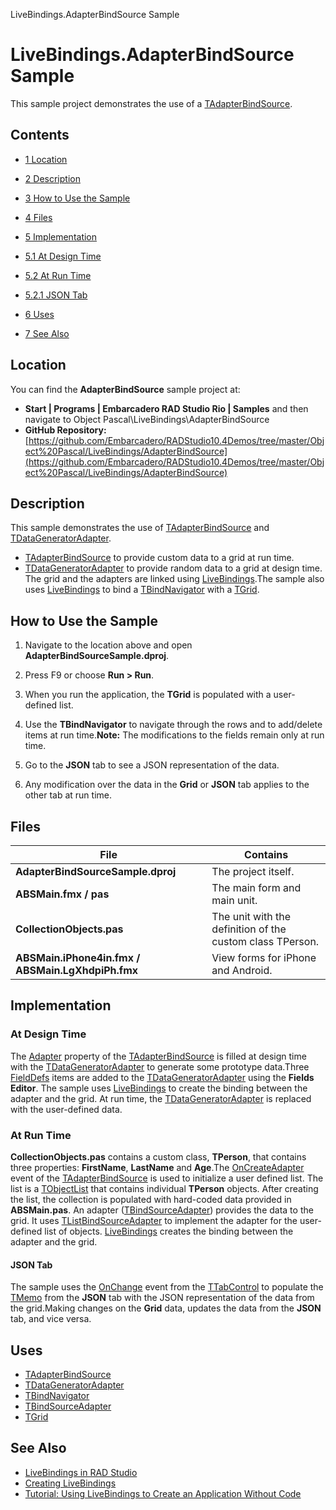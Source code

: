 LiveBindings.AdapterBindSource Sample[]()
# LiveBindings.AdapterBindSource Sample 


This sample project demonstrates the use of a [TAdapterBindSource](http://docwiki.embarcadero.com/Libraries/en/Data.Bind.ObjectScope.TAdapterBindSource).
## Contents



* [1 Location](#Location)
* [2 Description](#Description)
* [3 How to Use the Sample](#How_to_Use_the_Sample)
* [4 Files](#Files)
* [5 Implementation](#Implementation)

* [5.1 At Design Time](#At_Design_Time)
* [5.2 At Run Time](#At_Run_Time)

* [5.2.1 JSON Tab](#JSON_Tab)

* [6 Uses](#Uses)
* [7 See Also](#See_Also)


## Location 

You can find the **AdapterBindSource** sample project at:
* **Start | Programs | Embarcadero RAD Studio Rio | Samples** and then navigate to Object Pascal\LiveBindings\AdapterBindSource
* **GitHub Repository:**[https://github.com/Embarcadero/RADStudio10.4Demos/tree/master/Object%20Pascal/LiveBindings/AdapterBindSource](https://github.com/Embarcadero/RADStudio10.4Demos/tree/master/Object%20Pascal/LiveBindings/AdapterBindSource)

## Description 

This sample demonstrates the use of [TAdapterBindSource](http://docwiki.embarcadero.com/Libraries/en/Data.Bind.ObjectScope.TAdapterBindSource) and [TDataGeneratorAdapter](http://docwiki.embarcadero.com/Libraries/en/Data.Bind.ObjectScope.TDataGeneratorAdapter).
* [TAdapterBindSource](http://docwiki.embarcadero.com/Libraries/en/Data.Bind.ObjectScope.TAdapterBindSource) to provide custom data to a grid at run time.
* [TDataGeneratorAdapter](http://docwiki.embarcadero.com/Libraries/en/Data.Bind.ObjectScope.TDataGeneratorAdapter) to provide random data to a grid at design time.
The grid and the adapters are linked using [LiveBindings](http://docwiki.embarcadero.com/RADStudio/en/Creating_LiveBindings).The sample also uses [LiveBindings](http://docwiki.embarcadero.com/RADStudio/en/LiveBindings_in_RAD_Studio) to bind a [TBindNavigator](http://docwiki.embarcadero.com/Libraries/en/Fmx.Bind.Navigator.TBindNavigator) with a [TGrid](http://docwiki.embarcadero.com/Libraries/en/FMX.Grid.TGrid). 

## How to Use the Sample 


1.  Navigate to the location above and open **AdapterBindSourceSample.dproj**.
2.  Press F9 or choose **Run > Run**.
3.  When you run the application, the **TGrid** is populated with a user-defined list.

1.  Use the **TBindNavigator** to navigate through the rows and to add/delete items at run time.**Note:** The modifications to the fields remain only at run time.

4.  Go to the **JSON** tab to see a JSON representation of the data.
5.  Any modification over the data in the **Grid** or **JSON** tab applies to the other tab at run time.

## Files 



|**File**                                         |**Contains**                                             |
|-------------------------------------------------|---------------------------------------------------------|
|**AdapterBindSourceSample.dproj**                |The project itself.                                      |
|**ABSMain.fmx / pas**                            |The main form and main unit.                             |
|**CollectionObjects.pas**                        |The unit with the definition of the custom class TPerson.|
|**ABSMain.iPhone4in.fmx / ABSMain.LgXhdpiPh.fmx**|View forms for iPhone and Android.                       |


## Implementation 


### At Design Time 

The [Adapter](http://docwiki.embarcadero.com/Libraries/en/Data.Bind.ObjectScope.TCustomAdapterBindSource.Adapter) property of the [TAdapterBindSource](http://docwiki.embarcadero.com/Libraries/en/Data.Bind.ObjectScope.TAdapterBindSource) is filled at design time with the [TDataGeneratorAdapter](http://docwiki.embarcadero.com/Libraries/en/Data.Bind.ObjectScope.TDataGeneratorAdapter) to generate some prototype data.Three [FieldDefs](http://docwiki.embarcadero.com/Libraries/en/Data.Bind.ObjectScope.TCustomDataGeneratorAdapter.FieldDefs) items are added to the [TDataGeneratorAdapter](http://docwiki.embarcadero.com/Libraries/en/Data.Bind.ObjectScope.TDataGeneratorAdapter) using the **Fields Editor**.
The sample uses [LiveBindings](http://docwiki.embarcadero.com/RADStudio/en/Creating_LiveBindings) to create the binding between the adapter and the grid.
At run time, the [TDataGeneratorAdapter](http://docwiki.embarcadero.com/Libraries/en/Data.Bind.ObjectScope.TDataGeneratorAdapter) is replaced with the user-defined data.

### At Run Time 

**CollectionObjects.pas** contains a custom class, **TPerson**, that contains three properties: **FirstName**, **LastName** and **Age**.The [OnCreateAdapter](http://docwiki.embarcadero.com/Libraries/en/Data.Bind.ObjectScope.TBaseObjectBindSource.OnCreateAdapter) event of the [TAdapterBindSource](http://docwiki.embarcadero.com/Libraries/en/Data.Bind.ObjectScope.TAdapterBindSource) is used to initialize a user defined list. The list is a [TObjectList](http://docwiki.embarcadero.com/Libraries/en/System.Contnrs.TObjectList) that contains individual **TPerson** objects.
After creating the list, the collection is populated with hard-coded data provided in **ABSMain.pas**.
An adapter ([TBindSourceAdapter](http://docwiki.embarcadero.com/Libraries/en/Data.Bind.ObjectScope.TBindSourceAdapter)) provides the data to the grid. It uses [TListBindSourceAdapter](http://docwiki.embarcadero.com/Libraries/en/Data.Bind.ObjectScope.TListBindSourceAdapter) to implement the adapter for the user-defined list of objects. 
[LiveBindings](http://docwiki.embarcadero.com/RADStudio/en/Creating_LiveBindings) creates the binding between the adapter and the grid.

#### JSON Tab 

The sample uses the [OnChange](http://docwiki.embarcadero.com/Libraries/en/FMX.TabControl.TTabControl.OnChange) event from the [TTabControl](http://docwiki.embarcadero.com/Libraries/en/FMX.TabControl.TTabControl) to populate the [TMemo](http://docwiki.embarcadero.com/Libraries/en/FMX.Memo.TMemo) from the **JSON** tab with the JSON representation of the data from the grid.Making changes on the **Grid** data, updates the data from the **JSON** tab, and vice versa.

## Uses 


* [TAdapterBindSource](http://docwiki.embarcadero.com/Libraries/en/Data.Bind.ObjectScope.TAdapterBindSource)
* [TDataGeneratorAdapter](http://docwiki.embarcadero.com/Libraries/en/Data.Bind.ObjectScope.TDataGeneratorAdapter)
* [TBindNavigator](http://docwiki.embarcadero.com/Libraries/en/Fmx.Bind.Navigator.TBindNavigator)
* [TBindSourceAdapter](http://docwiki.embarcadero.com/Libraries/en/Data.Bind.ObjectScope.TBindSourceAdapter)
* [TGrid](http://docwiki.embarcadero.com/Libraries/en/FMX.Grid.TGrid)

## See Also 


* [LiveBindings in RAD Studio](http://docwiki.embarcadero.com/RADStudio/en/LiveBindings_in_RAD_Studio)
* [Creating LiveBindings](http://docwiki.embarcadero.com/RADStudio/en/Creating_LiveBindings)
* [Tutorial: Using LiveBindings to Create an Application Without Code](http://docwiki.embarcadero.com/RADStudio/en/Tutorial:_Using_LiveBindings_to_Create_an_Application_Without_Code)






